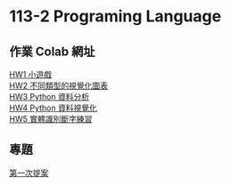 <h1>113-2 Programing Language</h1>
<h2>作業 Colab 網址</h2>
<a href="https://colab.research.google.com/drive/1fKUcMzpKFlAWWwcsCHywlfP8K1n4qs3A?usp=sharing">HW1 小遊戲</a><br>
<a href="https://colab.research.google.com/drive/1NfkGdrrMMP1VRX13f_elygueebIrzNvn?usp=sharing">HW2 不同類型的視覺化圖表</a><br>
<a href="https://colab.research.google.com/drive/13st3JxVOjQRzkM7Wn8pYvXgcirLjAmw0?usp=sharing">HW3 Python 資料分析</a><br>
<a href="https://colab.research.google.com/drive/1UL2CJNFscwsp4_42pnwmNTIIUcA9f56B?usp=sharing">HW4 Python 資料視覺化</a><br>
<a href="https://colab.research.google.com/drive/1sM1LlZd71tOWF35fF0rwV1YzopU_f9ZX?usp=sharing">HW5 實體識別斷字練習</a><br>

<h2>專題</h2>
<a href="https://www.youtube.com/watch?v=UVrOf2a0SDQ">第一次提案</a><br>
